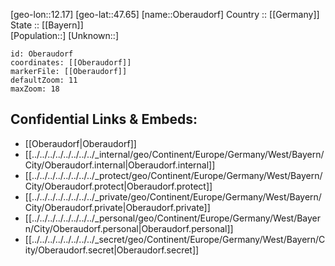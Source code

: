 ﻿---
location: [47.65,12.17] 
mapzoom: [7,12] 
mapmarker: city 
type: City
tags:
- geo/City


SpocWebEntityId: 33023
isDeleted: false
confidential: public

---
[geo-lon::12.17] 
[geo-lat::47.65] 
[name::Oberaudorf] 
Country :: [[Germany]]  
State :: [[Bayern]]  
[Population::] 
[Unknown::] 


```leaflet
id: Oberaudorf
coordinates: [[Oberaudorf]] 
markerFile: [[Oberaudorf]] 
defaultZoom: 11 
maxZoom: 18
```


## Confidential Links & Embeds: 
- [[Oberaudorf|Oberaudorf]]  
- [[../../../../../../../../_internal/geo/Continent/Europe/Germany/West/Bayern/City/Oberaudorf.internal|Oberaudorf.internal]] 
- [[../../../../../../../../_protect/geo/Continent/Europe/Germany/West/Bayern/City/Oberaudorf.protect|Oberaudorf.protect]] 
- [[../../../../../../../../_private/geo/Continent/Europe/Germany/West/Bayern/City/Oberaudorf.private|Oberaudorf.private]] 
- [[../../../../../../../../_personal/geo/Continent/Europe/Germany/West/Bayern/City/Oberaudorf.personal|Oberaudorf.personal]] 
- [[../../../../../../../../_secret/geo/Continent/Europe/Germany/West/Bayern/City/Oberaudorf.secret|Oberaudorf.secret]] 
